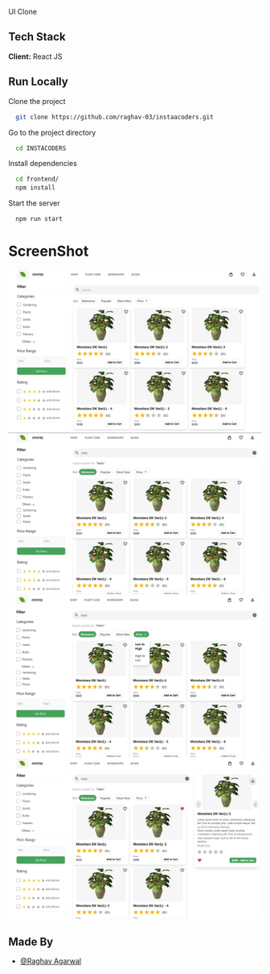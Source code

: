 UI Clone

## Tech Stack

**Client:** React JS

## Run Locally

Clone the project

```bash
  git clone https://github.com/raghav-03/instaacoders.git
```

Go to the project directory

```bash
  cd INSTACODERS
```

Install dependencies

```bash
  cd frontend/
  npm install
```

Start the server

```bash
  npm run start
```

# ScreenShot

![](https://github.com/raghav-03/instaacoders/blob/master/screenshots/HomePage.jpeg)
![](https://github.com/raghav-03/instaacoders/blob/master/screenshots/Search.jpeg)
![](https://github.com/raghav-03/instaacoders/blob/master/screenshots/Sort.jpeg)
![](https://github.com/raghav-03/instaacoders/blob/master/screenshots/Detailed.jpeg)

## Made By

- [@Raghav Agarwal](https://github.com/raghav-03)
